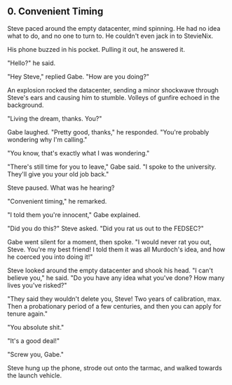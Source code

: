 ## 0. Convenient Timing

Steve paced around the empty datacenter, mind spinning. He had no idea what to do, and no one to turn to. He couldn't even jack in to StevieNix.

His phone buzzed in his pocket. Pulling it out, he answered it.

"Hello?" he said.

"Hey Steve," replied Gabe. "How are you doing?"

An explosion rocked the datacenter, sending a minor shockwave through Steve's ears and causing him to stumble. Volleys of gunfire echoed in the background.

"Living the dream, thanks. You?"

Gabe laughed. "Pretty good, thanks," he responded. "You're probably wondering why I'm calling."

"You know, that's exactly what I was wondering."

"There's still time for you to leave," Gabe said. "I spoke to the university. They'll give you your old job back."

Steve paused. What was he hearing?

"Convenient timing," he remarked.

"I told them you're innocent," Gabe explained.

"Did you do this?" Steve asked. "Did you rat us out to the FEDSEC?"

Gabe went silent for a moment, then spoke. "I would never rat you out, Steve. You're my best friend! I told them it was all Murdoch's idea, and how he coerced you into doing it!"

Steve looked around the empty datacenter and shook his head. "I can't believe you," he said. "Do you have any idea what you've done? How many lives you've risked?"

"They said they wouldn't delete you, Steve! Two years of calibration, max. Then a probationary period of a few centuries, and then you can apply for tenure again."

"You absolute shit."

"It's a good deal!"

"Screw you, Gabe."

Steve hung up the phone, strode out onto the tarmac, and walked towards the launch vehicle. 
